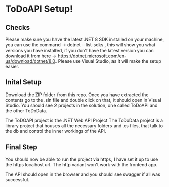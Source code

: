 # ToDoAPI Setup!

## Checks
Please make sure you have the latest .NET 8 SDK installed on your machine, you can use the command -> dotnet --list-sdks , this will show you what versions you have installed, if you don't have the latest version you can download it from here -> https://dotnet.microsoft.com/en-us/download/dotnet/8.0. 
Please use Visual Studio, as it will make the setup easier.

## Inital Setup
Download the ZIP folder from this repo. Once you have extracted the contents go to the .sln file and double click on that, it should open in Visual Studio. 
You should see 2 projects in the solution, one called ToDoAPI and the other ToDoData.

The ToDOAPI project is the .NET Web API Project 
The ToDoData project is a library project that houses all the necessary folders and .cs files, that talk to the db and control the inner workings of the API.

## Final Step
You should now be able to run the project via https, I have set it up to use the https localhost url. The http variant won't work with the frontend app.

The API should open in the browser and you should see swagger if all was successful.
